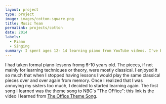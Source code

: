```yaml
---
layout: project
type: project
image: images/cotton-square.png
title: Music Team 
permalink: projects/cotton
date: 2014
labels:
  - Piano
  - Singing
summary: I spent ages 12- 14 learning piano from YouTube videos. I've been playing piano for my church worship band since I was 14 years old, and I've more recently started leading the worship services within the past three years. 
---
```



I had taken formal piano lessons fromg 6-10 years old. The pieces, if not mainly for learning techniques or theory, were mostly classical. I enjoyed it so much that when I stopped having lessons I would play the same classical pieces over and over again from memory. Once I realized that I was annoying my sisters too much, I decided to started learning again. The first song I learned was the theme song to NBC's "The OFfice": this link is the video I learned from [The Office Theme Song](https://youtu.be/TVP7_AiXgJM).



